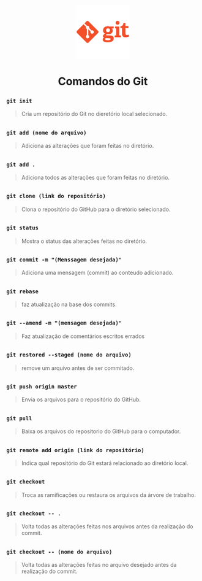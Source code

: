 <div align="center">
  <img src="img/logo-git.png" alt="Git logo" width="140" height="140">
</div>
<h1 align="center">Comandos do Git</h1>

### `git init`
> Cria um repositório do Git no dieretório local selecionado.
##
### `git add (nome do arquivo)`
> Adiciona as alterações que foram feitas no diretório.
##
### `git add .`
> Adiciona todos as alterações que foram feitas no diretório.
##
### `git clone (link do repositório)`
> Clona o repositório do GitHub para o diretório selecionado.
##
### `git status`
> Mostra o status das alterações feitas no diretório.
##
### `git commit -m "(Menssagem desejada)"`
> Adiciona uma mensagem (commit) ao conteudo adicionado.
## 
### `git rebase`
> faz atualização na base dos commits.
##
### `git --amend -m "(mensagem desejada)"`
> Faz atualização de comentários escritos errados
##
### `git restored --staged (nome do arquivo)`
> remove um arquivo antes de ser commitado.
##
### `git push origin master`
> Envia os arquivos para o repositório do GitHub.
##
### `git pull`
> Baixa os arquivos do repositorio do GitHub para o computador.
##
### `git remote add origin (link do repositório)`
> Indica qual repositório do Git estará relacionado ao diretório local.
##
### `git checkout`
> Troca as ramificações ou restaura os arquivos da árvore de trabalho.
##
### `git checkout -- .`
> Volta todas as alterações feitas nos arquivos antes da realização do commit.
##
### `git checkout -- (nome do arquivo)`
> Volta todas as alterações feitas no arquivo desejado antes da realização do commit.
##



